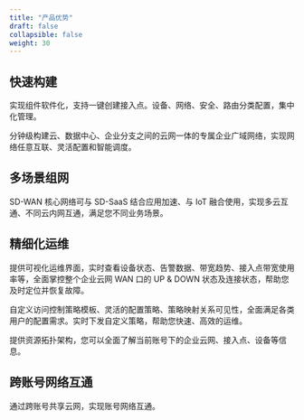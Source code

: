 ```yaml
---
title: "产品优势"
draft: false
collapsible: false
weight: 30
---
```


## 快速构建

实现组件软件化，支持一键创建接入点。设备、网络、安全、路由分类配置，集中化管理。

分钟级构建云、数据中心、企业分支之间的云网一体的专属企业广域网络，实现网络任意互联、灵活配置和智能调度。

## 多场景组网

SD-WAN 核心网络可与 SD-SaaS 结合应用加速、与 IoT 融合使用，实现多云互通、不同云内网互通，满足您不同业务场景。

## 精细化运维

提供可视化运维界面，实时查看设备状态、告警数据、带宽趋势、接入点带宽使用率等，全面掌控整个企业云网 WAN 口的 UP & DOWN 状态及连接状态，帮助您及时定位并恢复故障。

自定义访问控制策略模板、灵活的配置策略、策略映射关系可见性，全面满足各类用户的配置需求。实时下发自定义策略，帮助您快速、高效的运维。

提供资源拓扑架构，您可以全面了解当前账号下的企业云网、接入点、设备等信息。

## 跨账号网络互通

通过跨账号共享云网，实现账号网络互通。

